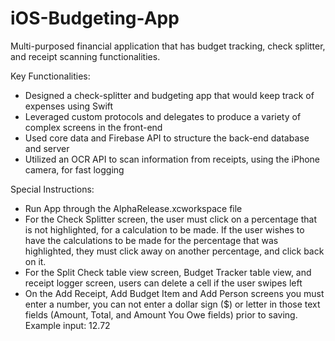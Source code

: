 # iOS-Budgeting-App
Multi-purposed financial application that has budget tracking, check splitter, and receipt scanning functionalities. 

Key Functionalities:
- Designed a check-splitter and budgeting app that would keep track of expenses using Swift 
- Leveraged custom protocols and delegates to produce a variety of complex screens in the front-end
- Used core data and Firebase API to structure the back-end database and server
- Utilized an OCR API to scan information from receipts, using the iPhone camera, for fast logging 


Special Instructions:
- Run App through the AlphaRelease.xcworkspace file
- For the Check Splitter screen, the user must click on a percentage that is not highlighted, for a calculation to be made. 
  If the user wishes to have the calculations to be made for the percentage that was highlighted, they must click away on another percentage, and click back on it. 
- For the Split Check table view screen, Budget Tracker table view, and receipt logger screen, users can delete a cell if the user swipes left
- On the Add Receipt, Add Budget Item and Add Person screens you must enter a number, you can not enter a dollar sign ($) or letter in 
  those text fields (Amount, Total, and Amount You Owe fields) prior to saving. Example input: 12.72 
